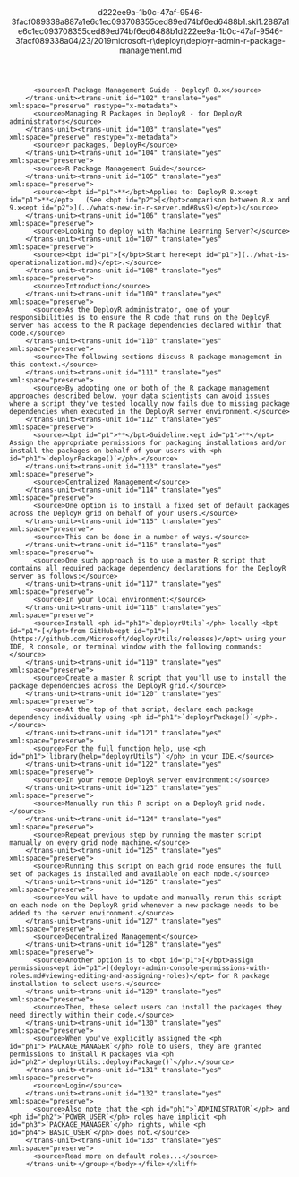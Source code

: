 <?xml version="1.0"?><xliff version="1.2" xmlns="urn:oasis:names:tc:xliff:document:1.2" xmlns:xsi="http://www.w3.org/2001/XMLSchema-instance" xsi:schemaLocation="urn:oasis:names:tc:xliff:document:1.2 xliff-core-1.2-transitional.xsd"><file datatype="xml" original="deployr-admin-r-package-management.md" source-language="en-US" target-language="en-US"><header><tool tool-id="mdxliff" tool-name="mdxliff" tool-version="1.0-1931010" tool-company="Microsoft" /><xliffext:skl_file_name xmlns:xliffext="urn:microsoft:content:schema:xliffextensions">d222ee9a-1b0c-47af-9546-3facf089338a887a1e6c1ec093708355ced89ed74bf6ed6488b1.skl</xliffext:skl_file_name><xliffext:version xmlns:xliffext="urn:microsoft:content:schema:xliffextensions">1.2</xliffext:version><xliffext:ms.openlocfilehash xmlns:xliffext="urn:microsoft:content:schema:xliffextensions">887a1e6c1ec093708355ced89ed74bf6ed6488b1</xliffext:ms.openlocfilehash><xliffext:ms.sourcegitcommit xmlns:xliffext="urn:microsoft:content:schema:xliffextensions">d222ee9a-1b0c-47af-9546-3facf089338a</xliffext:ms.sourcegitcommit><xliffext:ms.lasthandoff xmlns:xliffext="urn:microsoft:content:schema:xliffextensions">04/23/2019</xliffext:ms.lasthandoff><xliffext:ms.openlocfilepath xmlns:xliffext="urn:microsoft:content:schema:xliffextensions">microsoft-r\deployr\deployr-admin-r-package-management.md</xliffext:ms.openlocfilepath></header><body><group id="content" extype="content"><trans-unit id="101" translate="yes" xml:space="preserve" restype="x-metadata">
          <source>R Package Management Guide - DeployR 8.x</source>
        </trans-unit><trans-unit id="102" translate="yes" xml:space="preserve" restype="x-metadata">
          <source>Managing R Packages in DeployR - for DeployR administrators</source>
        </trans-unit><trans-unit id="103" translate="yes" xml:space="preserve" restype="x-metadata">
          <source>r packages, DeployR</source>
        </trans-unit><trans-unit id="104" translate="yes" xml:space="preserve">
          <source>R Package Management Guide</source>
        </trans-unit><trans-unit id="105" translate="yes" xml:space="preserve">
          <source><bpt id="p1">**</bpt>Applies to: DeployR 8.x<ept id="p1">**</ept>   (See <bpt id="p2">[</bpt>comparison between 8.x and 9.x<ept id="p2">](../whats-new-in-r-server.md#8vs9)</ept>)</source>
        </trans-unit><trans-unit id="106" translate="yes" xml:space="preserve">
          <source>Looking to deploy with Machine Learning Server?</source>
        </trans-unit><trans-unit id="107" translate="yes" xml:space="preserve">
          <source><bpt id="p1">[</bpt>Start here<ept id="p1">](../what-is-operationalization.md)</ept>.</source>
        </trans-unit><trans-unit id="108" translate="yes" xml:space="preserve">
          <source>Introduction</source>
        </trans-unit><trans-unit id="109" translate="yes" xml:space="preserve">
          <source>As the DeployR administrator, one of your responsibilities is to ensure the R code that runs on the DeployR server has access to the R package dependencies declared within that code.</source>
        </trans-unit><trans-unit id="110" translate="yes" xml:space="preserve">
          <source>The following sections discuss R package management in this context.</source>
        </trans-unit><trans-unit id="111" translate="yes" xml:space="preserve">
          <source>By adopting one or both of the R package management approaches described below, your data scientists can avoid issues where a script they've tested locally now fails due to missing package dependencies when executed in the DeployR server environment.</source>
        </trans-unit><trans-unit id="112" translate="yes" xml:space="preserve">
          <source><bpt id="p1">**</bpt>Guideline:<ept id="p1">**</ept> Assign the appropriate permissions for packaging installations and/or install the packages on behalf of your users with <ph id="ph1">`deployrPackage()`</ph>.</source>
        </trans-unit><trans-unit id="113" translate="yes" xml:space="preserve">
          <source>Centralized Management</source>
        </trans-unit><trans-unit id="114" translate="yes" xml:space="preserve">
          <source>One option is to install a fixed set of default packages across the DeployR grid on behalf of your users.</source>
        </trans-unit><trans-unit id="115" translate="yes" xml:space="preserve">
          <source>This can be done in a number of ways.</source>
        </trans-unit><trans-unit id="116" translate="yes" xml:space="preserve">
          <source>One such approach is to use a master R script that contains all required package dependency declarations for the DeployR server as follows:</source>
        </trans-unit><trans-unit id="117" translate="yes" xml:space="preserve">
          <source>In your local environment:</source>
        </trans-unit><trans-unit id="118" translate="yes" xml:space="preserve">
          <source>Install <ph id="ph1">`deployrUtils`</ph> locally <bpt id="p1">[</bpt>from GitHub<ept id="p1">](https://github.com/Microsoft/deployrUtils/releases)</ept> using your IDE, R console, or terminal window with the following commands:</source>
        </trans-unit><trans-unit id="119" translate="yes" xml:space="preserve">
          <source>Create a master R script that you'll use to install the package dependencies across the DeployR grid.</source>
        </trans-unit><trans-unit id="120" translate="yes" xml:space="preserve">
          <source>At the top of that script, declare each package dependency individually using <ph id="ph1">`deployrPackage()`</ph>.</source>
        </trans-unit><trans-unit id="121" translate="yes" xml:space="preserve">
          <source>For the full function help, use <ph id="ph1">`library(help="deployrUtils")`</ph> in your IDE.</source>
        </trans-unit><trans-unit id="122" translate="yes" xml:space="preserve">
          <source>In your remote DeployR server environment:</source>
        </trans-unit><trans-unit id="123" translate="yes" xml:space="preserve">
          <source>Manually run this R script on a DeployR grid node.</source>
        </trans-unit><trans-unit id="124" translate="yes" xml:space="preserve">
          <source>Repeat previous step by running the master script manually on every grid node machine.</source>
        </trans-unit><trans-unit id="125" translate="yes" xml:space="preserve">
          <source>Running this script on each grid node ensures the full set of packages is installed and available on each node.</source>
        </trans-unit><trans-unit id="126" translate="yes" xml:space="preserve">
          <source>You will have to update and manually rerun this script on each node on the DeployR grid whenever a new package needs to be added to the server environment.</source>
        </trans-unit><trans-unit id="127" translate="yes" xml:space="preserve">
          <source>Decentralized Management</source>
        </trans-unit><trans-unit id="128" translate="yes" xml:space="preserve">
          <source>Another option is to <bpt id="p1">[</bpt>assign permissions<ept id="p1">](deployr-admin-console-permissions-with-roles.md#viewing-editing-and-assigning-roles)</ept> for R package installation to select users.</source>
        </trans-unit><trans-unit id="129" translate="yes" xml:space="preserve">
          <source>Then, these select users can install the packages they need directly within their code.</source>
        </trans-unit><trans-unit id="130" translate="yes" xml:space="preserve">
          <source>When you've explicitly assigned the <ph id="ph1">`PACKAGE_MANAGER`</ph> role to users, they are granted permissions to install R packages via <ph id="ph2">`deployrUtils::deployrPackage()`</ph>.</source>
        </trans-unit><trans-unit id="131" translate="yes" xml:space="preserve">
          <source>Login</source>
        </trans-unit><trans-unit id="132" translate="yes" xml:space="preserve">
          <source>Also note that the <ph id="ph1">`ADMINISTRATOR`</ph> and <ph id="ph2">`POWER_USER`</ph> roles have implicit <ph id="ph3">`PACKAGE_MANAGER`</ph> rights, while <ph id="ph4">`BASIC_USER`</ph> does not.</source>
        </trans-unit><trans-unit id="133" translate="yes" xml:space="preserve">
          <source>Read more on default roles...</source>
        </trans-unit></group></body></file></xliff>